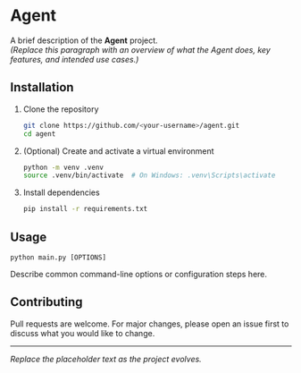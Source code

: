 # Agent

A brief description of the **Agent** project.  
*(Replace this paragraph with an overview of what the Agent does, key features, and intended use cases.)*

## Installation

1. Clone the repository  
   ```bash
   git clone https://github.com/<your-username>/agent.git
   cd agent
   ```

2. (Optional) Create and activate a virtual environment  
   ```bash
   python -m venv .venv
   source .venv/bin/activate  # On Windows: .venv\Scripts\activate
   ```

3. Install dependencies  
   ```bash
   pip install -r requirements.txt
   ```

## Usage

```
python main.py [OPTIONS]
```

Describe common command-line options or configuration steps here.

## Contributing

Pull requests are welcome. For major changes, please open an issue first to discuss what you would like to change.

---

*Replace the placeholder text as the project evolves.*  
